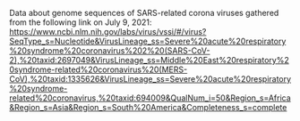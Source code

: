 Data about  genome sequences of SARS-related corona viruses gathered from the following link on July 9, 2021:
https://www.ncbi.nlm.nih.gov/labs/virus/vssi/#/virus?SeqType_s=Nucleotide&VirusLineage_ss=Severe%20acute%20respiratory%20syndrome%20coronavirus%202%20(SARS-CoV-2),%20taxid:2697049&VirusLineage_ss=Middle%20East%20respiratory%20syndrome-related%20coronavirus%20(MERS-CoV),%20taxid:1335626&VirusLineage_ss=Severe%20acute%20respiratory%20syndrome-related%20coronavirus,%20taxid:694009&QualNum_i=50&Region_s=Africa&Region_s=Asia&Region_s=South%20America&Completeness_s=complete
